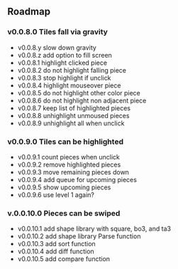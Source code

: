 ## Roadmap

### v0.0.8.0 Tiles fall via gravity

* v0.0.8.y slow down gravity
* v0.0.8.z add option to fill screen
* v0.0.8.1 highlight clicked piece
* v0.0.8.2 do not highlight falling piece
* v0.0.8.3 stop highlight if unclick
* v0.0.8.4 highlight mouseover piece
* v0.0.8.5 do not highlight other color piece
* v0.0.8.6 do not highlight non adjacent piece
* v0.0.8.7 keep list of highlighted pieces
* v0.0.8.8 unhighlight unmoused pieces
* v0.0.8.9 unhighlight all when unclick

### v0.0.9.0 Tiles can be highlighted

* v0.0.9.1 count pieces when unclick
* v0.0.9.2 remove highlighted pieces
* v0.0.9.3 move remaining pieces down
* v0.0.9.4 add queue for upcoming pieces
* v0.0.9.5 show upcoming pieces
* v0.0.9.6 use level 1 again?

### v.0.0.10.0   Pieces can be swiped

* v0.0.10.1 add shape library with square, bo3, and ta3
* v0.0.10.2 add shape library Parse function
* v0.0.10.3 add sort function
* v0.0.10.4 add diff function
* v0.0.10.5 add compare function

